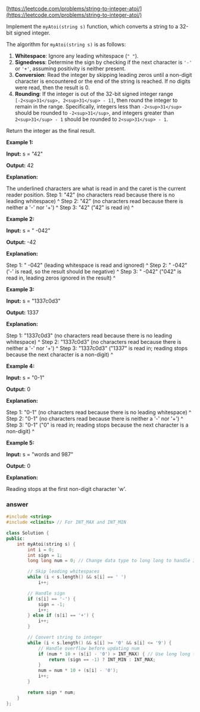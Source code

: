 [https://leetcode.com/problems/string-to-integer-atoi/](https://leetcode.com/problems/string-to-integer-atoi/)

Implement the `myAtoi(string s)` function, which converts a string to a 32-bit signed integer.

The algorithm for `myAtoi(string s)` is as follows:

1. **Whitespace**: Ignore any leading whitespace (`" "`).
2. **Signedness**: Determine the sign by checking if the next character is `'-'` or `'+'`, assuming positivity is neither present.
3. **Conversion**: Read the integer by skipping leading zeros until a non-digit character is encountered or the end of the string is reached. If no digits were read, then the result is 0.
4. **Rounding**: If the integer is out of the 32-bit signed integer range `[-2<sup>31</sup>, 2<sup>31</sup> - 1]`, then round the integer to remain in the range. Specifically, integers less than `-2<sup>31</sup>` should be rounded to `-2<sup>31</sup>`, and integers greater than `2<sup>31</sup> - 1` should be rounded to `2<sup>31</sup> - 1`.

Return the integer as the final result.

**Example 1:**

**Input:** s = "42"

**Output:** 42

**Explanation:**

The underlined characters are what is read in and the caret is the current reader position.
Step 1: "42" (no characters read because there is no leading whitespace)
^
Step 2: "42" (no characters read because there is neither a '-' nor '+')
^
Step 3: "42" ("42" is read in)
^

**Example 2:**

**Input:** s = " -042"

**Output:** \-42

**Explanation:**

Step 1: " \-042" (leading whitespace is read and ignored)
^
Step 2: " \-042" ('-' is read, so the result should be negative)
^
Step 3: " -042" ("042" is read in, leading zeros ignored in the result)
^

**Example 3:**

**Input:** s = "1337c0d3"

**Output:** 1337

**Explanation:**

Step 1: "1337c0d3" (no characters read because there is no leading whitespace)
^
Step 2: "1337c0d3" (no characters read because there is neither a '-' nor '+')
^
Step 3: "1337c0d3" ("1337" is read in; reading stops because the next character is a non-digit)
^

**Example 4:**

**Input:** s = "0-1"

**Output:** 0

**Explanation:**

Step 1: "0-1" (no characters read because there is no leading whitespace)
^
Step 2: "0-1" (no characters read because there is neither a '-' nor '+')
^
Step 3: "0\-1" ("0" is read in; reading stops because the next character is a non-digit)
^

**Example 5:**

**Input:** s = "words and 987"

**Output:** 0

**Explanation:**

Reading stops at the first non-digit character 'w'.

### answer

```cpp
#include <string>
#include <climits> // For INT_MAX and INT_MIN

class Solution {
public:
    int myAtoi(string s) {
        int i = 0;
        int sign = 1;
        long long num = 0; // Change data type to long long to handle INT_MIN correctly

        // Skip leading whitespaces
        while (i < s.length() && s[i] == ' ')
            i++;

        // Handle sign
        if (s[i] == '-') {
            sign = -1;
            i++;
        } else if (s[i] == '+') {
            i++;
        }

        // Convert string to integer
        while (i < s.length() && s[i] >= '0' && s[i] <= '9') {
            // Handle overflow before updating num
            if (num * 10 + (s[i] - '0') > INT_MAX) { // Use long long to avoid overflow
                return (sign == -1) ? INT_MIN : INT_MAX;
            }
            num = num * 10 + (s[i] - '0');
            i++;
        }

        return sign * num;
    }
};
```
